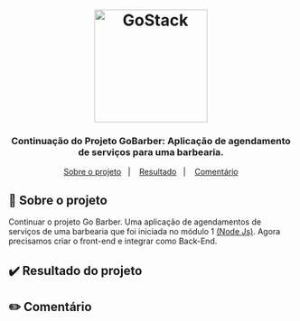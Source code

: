 <h1 align="center">
    <img alt="GoStack" src="https://logosmarcas.net/wp-content/uploads/2020/12/GitHub-Logo.png" width="200px" />
</h1>

<h3 align="center">
  Continuação do Projeto GoBarber: Aplicação de agendamento de serviços para uma barbearia.
</h3>

<p align="center">
  <a href="#rocket-sobre-o-projeto">Sobre o projeto</a>&nbsp;&nbsp;&nbsp;|&nbsp;&nbsp;&nbsp;
  <a href="#heavy_check_mark-resultado-do-projeto">Resultado</a>&nbsp;&nbsp;&nbsp;|&nbsp;&nbsp;&nbsp;
  <a href="#pencil2-comentário">Comentário</a>
</p>

## :rocket: Sobre o projeto

Continuar o projeto Go Barber. Uma aplicação de agendamentos de serviços de uma barbearia que foi iniciada no módulo 1 [(Node Js)](https://github.com/kaellandrade/GoStack_Bootcamp/tree/main/Fase01_DominandoNodeJS/02gobarber).
Agora precisamos criar o front-end e integrar como Back-End.

## :heavy_check_mark: Resultado do projeto

## :pencil2: Comentário
